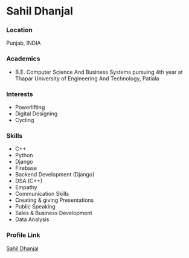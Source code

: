 # Sahil Dhanjal

### Location

Punjab, INDIA

### Academics

- B.E. Computer Science And Business Systems pursuing 4th year at Thapar University of Engineering And Technology, Patiala

### Interests

- Powerlifting
- Digital Designing
- Cycling

### Skills

- C++
- Python
- Django
- Firebase
- Backend Development (Django)
- DSA (C++)
- Empathy
- Communication Skills
- Creating & giving Presentations
- Public Speaking
- Sales & Business Development
- Data Analysis

### Profile Link

[Sahil Dhanjal](https://github.com/Sahil-Dhanjal)
